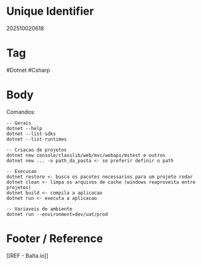 # Unique Identifier
202510020618

# Tag
#Dotnet #Csharp 

# Body
Comandos:
```terminal
-- Gerais
dotnet --help
dotnet --list-sdks
dotnet --list-runtimes

-- Criacao de projetos
dotnet new console/classlib/web/mvc/webapi/mstest e outros
dotnet new ... -o path_da_pasta <- se preferir definir o path

-- Execucao
dotnet restore <- busca os pacotes necessarios para um projeto rodar
dotnet clean <- limpa os arquivos de cache (windows reaproveita entre projetos)
dotnet build <- compila a aplicacao
dotnet run <- executa a aplicacao

-- Variaveis de ambiente
dotnet run --environment=dev/uat/prod
```

# Footer / Reference
[[REF - Balta.io]]